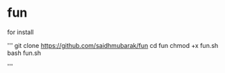 # fun

for install

'''
git clone https://github.com/saidhmubarak/fun
cd fun
chmod +x fun.sh
bash fun.sh

'''
